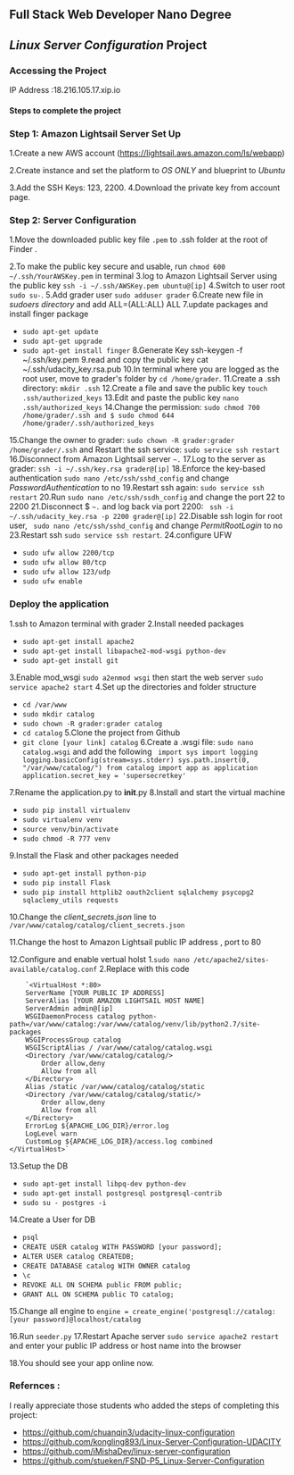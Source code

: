 ## Full Stack Web Developer Nano Degree ##
## _Linux Server Configuration_ Project  ##

### Accessing the Project ####
IP Address :18.216.105.17.xip.io

#### Steps to complete the project ####

### Step 1: Amazon Lightsail Server Set Up ###
1.Create a new AWS account (https://lightsail.aws.amazon.com/ls/webapp)

2.Create instance and set the platform to _OS ONLY_ and blueprint to _Ubuntu_

3.Add the SSH Keys: 123, 2200.
4.Download the private key from account page.

### Step 2: Server Configuration ###
1.Move the downloaded public key file `.pem` to .ssh folder at the root of Finder .

2.To make the public key secure and usable, run ` chmod 600 ~/.ssh/YourAWSKey.pem ` in terminal
3.log to Amazon Lightsail Server using the public key ` ssh -i ~/.ssh/AWSKey.pem ubuntu@[ip] `
4.Switch to user root `sudo su-`.
5.Add grader user `sudo adduser grader`
6.Create new file in _sudoers directory_ and add ALL=(ALL:ALL) ALL
7.update packages and install finger package
- `sudo apt-get update`
- `sudo apt-get upgrade`
- `sudo apt-get install finger`
8.Generate Key ssh-keygen -f ~/.ssh/key.pem
9.read and copy the public key cat ~/.ssh/udacity_key.rsa.pub
10.In terminal where you are logged as the root user, move to grader's folder by `cd /home/grader`.
11.Create a .ssh directory: `mkdir .ssh`
12.Create a file and save the public key `touch .ssh/authorized_keys`
13.Edit and paste the public key `nano .ssh/authorized_keys`
14.Change the permission: `sudo chmod 700 /home/grader/.ssh and $ sudo chmod 644 /home/grader/.ssh/authorized_keys`

15.Change the owner to grader: `sudo chown -R grader:grader /home/grader/.ssh` and Restart the ssh service: `sudo service ssh restart`
16.Disconnect from Amazon Lightsail server `~.`
17.Log to the server as grader: `ssh -i ~/.ssh/key.rsa grader@[ip]`
18.Enforce the key-based authentication `sudo nano /etc/ssh/sshd_config` and change _PasswordAuthentication_ to no
19.Restart ssh again:  `sudo service ssh restart`
20.Run `sudo nano /etc/ssh/ssdh_config` and change the port 22 to 2200
21.Disconnect $ `~.` and log back via port 2200: ` ssh -i ~/.ssh/udacity_key.rsa -p 2200 grader@[ip]`
22.Disable ssh login for root user, ` sudo nano /etc/ssh/sshd_config` and change _PermitRootLogin_ to no
23.Restart ssh `sudo service ssh restart`.
24.configure UFW 
- `sudo ufw allow 2200/tcp`
- `sudo ufw allow 80/tcp`
- `sudo ufw allow 123/udp`
- `sudo ufw enable`


### Deploy the application ###
1.ssh to Amazon terminal with grader
2.Install needed packages
- `sudo apt-get install apache2`
- `sudo apt-get install libapache2-mod-wsgi python-dev`
- `sudo apt-get install git`

3.Enable mod_wsgi `sudo a2enmod wsgi` then start the web server `sudo service apache2 start` 
4.Set up the directories and folder structure
- `cd /var/www`
- `sudo mkdir catalog`
- `sudo chown -R grader:grader catalog`
- `cd catalog`
5.Clone the project from Github
- ` git clone [your link] catalog `
6.Create a .wsgi file: `sudo nano catalog.wsgi` and add the following 
`
import sys
import logging
logging.basicConfig(stream=sys.stderr)
sys.path.insert(0, "/var/www/catalog/")
from catalog import app as application
application.secret_key = 'supersecretkey'`

7.Rename the application.py to __init__.py
8.Install and start the virtual machine
- `sudo pip install virtualenv`
- `sudo virtualenv venv`
- `source venv/bin/activate`
- `sudo chmod -R 777 venv`

9.Install the Flask and other packages needed
- `sudo apt-get install python-pip`
- `sudo pip install Flask`
- `sudo pip install httplib2 oauth2client sqlalchemy psycopg2 sqlaclemy_utils requests`

10.Change the _client_secrets.json_ line to `/var/www/catalog/catalog/client_secrets.json`

11.Change the host to Amazon Lightsail public IP address , port to 80 

12.Configure and enable vertual holst
	1.`sudo nano /etc/apache2/sites-available/catalog.conf`
	2.Replace with this code
    
    	`<VirtualHost *:80>
        ServerName [YOUR PUBLIC IP ADDRESS]
        ServerAlias [YOUR AMAZON LIGHTSAIL HOST NAME]
        ServerAdmin admin@[ip]
        WSGIDaemonProcess catalog python-path=/var/www/catalog:/var/www/catalog/venv/lib/python2.7/site-packages
        WSGIProcessGroup catalog
        WSGIScriptAlias / /var/www/catalog/catalog.wsgi
        <Directory /var/www/catalog/catalog/>
            Order allow,deny
            Allow from all
        </Directory>
        Alias /static /var/www/catalog/catalog/static
        <Directory /var/www/catalog/catalog/static/>
            Order allow,deny
            Allow from all
        </Directory>
        ErrorLog ${APACHE_LOG_DIR}/error.log
        LogLevel warn
        CustomLog ${APACHE_LOG_DIR}/access.log combined
    </VirtualHost>`

13.Setup the DB
- `sudo apt-get install libpq-dev python-dev`
- `sudo apt-get install postgresql postgresql-contrib`
- `sudo su - postgres -i`

14.Create a User for DB
- `psql`
- `CREATE USER catalog WITH PASSWORD [your password];`
- `ALTER USER catalog CREATEDB;`
- `CREATE DATABASE catalog WITH OWNER catalog`
- `\c`
- `REVOKE ALL ON SCHEMA public FROM public;`
- `GRANT ALL ON SCHEMA public TO catalog;`

15.Change all engine to `engine = create_engine('postgresql://catalog:[your password]@localhost/catalog`

16.Run `seeder.py`
17.Restart Apache server `sudo service apache2 restart` and enter your public IP address or host name into the browser

18.You should see your app online now.

### Refernces : ###
I really appreciate those students who added the steps of completing this project:

- https://github.com/chuanqin3/udacity-linux-configuration
- https://github.com/kongling893/Linux-Server-Configuration-UDACITY
- https://github.com/iMishaDev/linux-server-configuration
- https://github.com/stueken/FSND-P5_Linux-Server-Configuration
